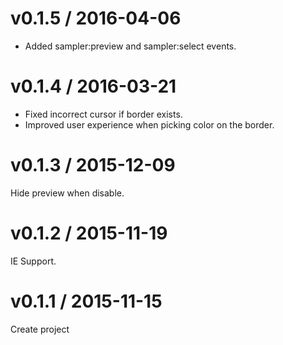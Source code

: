 # v0.1.5 / 2016-04-06

* Added sampler:preview and sampler:select events.

# v0.1.4 / 2016-03-21

* Fixed incorrect cursor if border exists.
* Improved user experience when picking color on the border. 

# v0.1.3 / 2015-12-09

Hide preview when disable.

# v0.1.2 / 2015-11-19

IE Support.

# v0.1.1 / 2015-11-15

Create project
